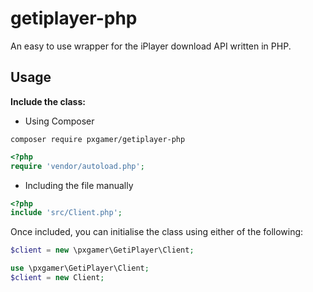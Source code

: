 # getiplayer-php

An easy to use wrapper for the iPlayer download API written in PHP.

## Usage

__Include the class:__
- Using Composer  

`composer require pxgamer/getiplayer-php`  
```php
<?php
require 'vendor/autoload.php';
```
- Including the file manually  
```php
<?php
include 'src/Client.php';
```

Once included, you can initialise the class using either of the following:

```php
$client = new \pxgamer\GetiPlayer\Client;
```
```php
use \pxgamer\GetiPlayer\Client;
$client = new Client;
```